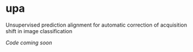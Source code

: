 # upa
Unsupervised prediction alignment for automatic correction of acquisition shift in image classification

_Code coming soon_
